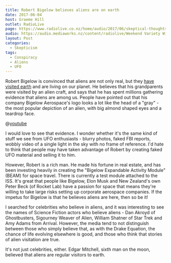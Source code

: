 ```yaml
---
title: Robert Bigelow believes aliens are on earth
date: 2017-06-04
host: Graeme Hill
outlet: RadioLive
page: https://www.radiolive.co.nz/home/audio/2017/06/skeptical-thoughts-with-mark-honeychurch.html
audio: https://audio.mediaworks.nz/content/radiolive/Weekend Variety Wireless/June 17/04_06_17_Skeptical.mp3
layout: Post
categories:
  - Skepticism
tags:
  - Conspiracy
  - Aliens
  - UFO
---
```


Robert Bigelow is convinced that aliens are not only real, but they [have visited earth](http://www.livescience.com/59331-aliens-have-visited-earth-robert-bigelow-says.html) and are living on our planet. He believes that his grandparents were visited by an alien craft, and says that he has spent millions gathering evidence that aliens are among us. People have pointed out that his company Bigelow Aerospace's logo looks a lot like the head of a "gray" - the most popular depiction of an alien, with big almond shaped eyes and a teardrop face.

<!-- more -->

@[youtube](https://youtu.be/EaQaq9zKifc&t=2m25s)

I would love to see that evidence. I wonder whether it's the same kind of stuff we see from UFO enthusiasts - blurry photos, faked FBI reports, wobbly video of a single light in the sky with no frame of reference. I'd hate to think that people may have taken advantage of Robert by creating faked UFO material and selling it to him.

However, Robert is a rich man. He made his fortune in real estate, and has been investing heavily in creating the "Bigelow Expandable Activity Module" (BEAM) for space travel. There is currently a test module attached to the ISS. It's great that people like Bigelow, Elon Musk and New Zealand's own Peter Beck (of Rocket Lab) have a passion for space that means they're willing to take large risks setting up corporate aerospace companies. If the impetus for Bigelow is that he believes aliens are here, then so be it!

I searched for celebrities who believe in aliens, and it was interesting to see the names of Science Fiction actors who believe aliens - Dan Akroyd of Ghostbusters, Sigourney Weaver of Alien, William Shatner of Star Trek and Amy Adams from Arrival. However, the media tend to not distinguish between those who simply believe that, as with the Drake Equation, the chance of life evolving elsewhere is good, and those who think that stories of alien visitation are true.

It's not just celebrities, either. Edgar Mitchell, sixth man on the moon, believed that aliens are regular visitors to earth.
